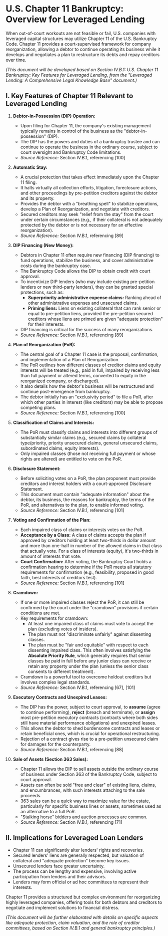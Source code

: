 # U.S. Chapter 11 Bankruptcy: Overview for Leveraged Lending

When out-of-court workouts are not feasible or fail, U.S. companies with leveraged capital structures may utilize Chapter 11 of the U.S. Bankruptcy Code. Chapter 11 provides a court-supervised framework for company reorganization, allowing a debtor to continue operating its business while it develops and negotiates a plan to restructure its debts and repay creditors over time.

*(This document will be developed based on Section IV.B.1: U.S. Chapter 11 Bankruptcy: Key Features for Leveraged Lending, from the "Leveraged Lending: A Comprehensive Legal Knowledge Base" document.)*

## I. Key Features of Chapter 11 Relevant to Leveraged Lending

1.  **Debtor-in-Possession (DIP) Operation:**
    *   Upon filing for Chapter 11, the company's existing management typically remains in control of the business as the "debtor-in-possession" (DIP).
    *   The DIP has the powers and duties of a bankruptcy trustee and can continue to operate the business in the ordinary course, subject to court oversight and Bankruptcy Code limitations.
    *   *Source Reference:* Section IV.B.1, referencing [100]

2.  **Automatic Stay:**
    *   A crucial protection that takes effect immediately upon the Chapter 11 filing.
    *   It halts virtually all collection efforts, litigation, foreclosure actions, and other proceedings by pre-petition creditors against the debtor and its property.
    *   Provides the debtor with a "breathing spell" to stabilize operations, develop a Plan of Reorganization, and negotiate with creditors.
    *   Secured creditors may seek "relief from the stay" from the court under certain circumstances (e.g., if their collateral is not adequately protected by the debtor or is not necessary for an effective reorganization).
    *   *Source Reference:* Section IV.B.1, referencing [89]

3.  **DIP Financing (New Money):**
    *   Debtors in Chapter 11 often require new financing (DIP financing) to fund operations, stabilize the business, and cover administrative costs during the bankruptcy case.
    *   The Bankruptcy Code allows the DIP to obtain credit with court approval.
    *   To incentivize DIP lenders (who may include existing pre-petition lenders or new third-party lenders), they can be granted special protections, such as:
        *   **Superpriority administrative expense claims:** Ranking ahead of other administrative expenses and unsecured claims.
        *   **Priming liens:** Liens on existing collateral that can rank senior or equal to pre-petition liens, provided the pre-petition secured creditors whose liens are primed are given "adequate protection" for their interests.
    *   DIP financing is critical for the success of many reorganizations.
    *   *Source Reference:* Section IV.B.1, referencing [89]

4.  **Plan of Reorganization (PoR):**
    *   The central goal of a Chapter 11 case is the proposal, confirmation, and implementation of a Plan of Reorganization.
    *   The PoR outlines how different classes of creditor claims and equity interests will be treated (e.g., paid in full, impaired by receiving less than full payment or altered terms, converted to equity in the reorganized company, or discharged).
    *   It also details how the debtor's business will be restructured and continue post-emergence from bankruptcy.
    *   The debtor initially has an "exclusivity period" to file a PoR, after which other parties in interest (like creditors) may be able to propose competing plans.
    *   *Source Reference:* Section IV.B.1, referencing [100]

5.  **Classification of Claims and Interests:**
    *   The PoR must classify claims and interests into different groups of substantially similar claims (e.g., secured claims by collateral type/priority, priority unsecured claims, general unsecured claims, subordinated claims, equity interests).
    *   Only impaired classes (those not receiving full payment or whose rights are altered) are entitled to vote on the PoR.

6.  **Disclosure Statement:**
    *   Before soliciting votes on a PoR, the plan proponent must provide creditors and interest holders with a court-approved Disclosure Statement.
    *   This document must contain "adequate information" about the debtor, its business, the reasons for bankruptcy, the terms of the PoR, and alternatives to the plan, to enable informed voting.
    *   *Source Reference:* Section IV.B.1, referencing [101]

7.  **Voting and Confirmation of the Plan:**
    *   Each impaired class of claims or interests votes on the PoR.
    *   **Acceptance by a Class:** A class of claims accepts the plan if approved by creditors holding at least two-thirds in dollar amount and more than one-half in number of the allowed claims in that class that actually vote. For a class of interests (equity), it's two-thirds in amount of interests that vote.
    *   **Court Confirmation:** After voting, the Bankruptcy Court holds a confirmation hearing to determine if the PoR meets all statutory requirements for confirmation (e.g., feasibility, proposed in good faith, best interests of creditors test).
    *   *Source Reference:* Section IV.B.1, referencing [101]

8.  **Cramdown:**
    *   If one or more impaired classes reject the PoR, it can still be confirmed by the court under the "cramdown" provisions if certain conditions are met.
    *   Key requirements for cramdown:
        *   At least one impaired class of claims must vote to accept the plan (excluding votes of insiders).
        *   The plan must not "discriminate unfairly" against dissenting classes.
        *   The plan must be "fair and equitable" with respect to each dissenting impaired class. This often involves satisfying the **Absolute Priority Rule**, which generally requires that senior classes be paid in full before any junior class can receive or retain any property under the plan (unless the senior class consents to different treatment).
    *   Cramdown is a powerful tool to overcome holdout creditors but involves complex legal standards.
    *   *Source Reference:* Section IV.B.1, referencing [67], [101]

9.  **Executory Contracts and Unexpired Leases:**
    *   The DIP has the power, subject to court approval, to **assume** (agree to continue performing), **reject** (breach and terminate), or **assign** most pre-petition executory contracts (contracts where both sides still have material performance obligations) and unexpired leases.
    *   This allows the debtor to shed burdensome contracts and leases or retain beneficial ones, which is crucial for operational restructuring.
    *   Rejection of a contract gives rise to a pre-petition unsecured claim for damages for the counterparty.
    *   *Source Reference:* Section IV.B.1, referencing [88]

10. **Sale of Assets (Section 363 Sales):**
    *   Chapter 11 allows the DIP to sell assets outside the ordinary course of business under Section 363 of the Bankruptcy Code, subject to court approval.
    *   Assets can often be sold "free and clear" of existing liens, claims, and encumbrances, with such interests attaching to the sale proceeds.
    *   363 sales can be a quick way to maximize value for the estate, particularly for specific business lines or assets, sometimes used as an alternative to a full PoR.
    *   "Stalking horse" bidders and auction processes are common.
    *   *Source Reference:* Section IV.B.1, referencing [71]

## II. Implications for Leveraged Loan Lenders

*   Chapter 11 can significantly alter lenders' rights and recoveries.
*   Secured lenders' liens are generally respected, but valuation of collateral and "adequate protection" become key issues.
*   Unsecured lenders face greater uncertainty.
*   The process can be lengthy and expensive, involving active participation from lenders and their advisors.
*   Lenders may form official or ad hoc committees to represent their interests.

Chapter 11 provides a structured but complex environment for reorganizing highly leveraged companies, offering tools for both debtors and creditors to negotiate and implement solutions to financial distress.

*(This document will be further elaborated with details on specific aspects like adequate protection, claim valuation, and the role of creditor committees, based on Section IV.B.1 and general bankruptcy principles.)*
